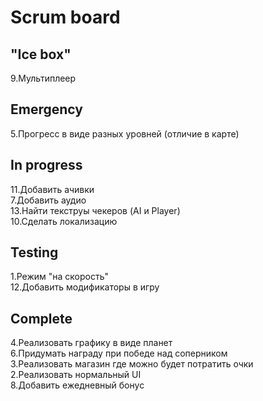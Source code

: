 # Scrum board

"Ice box"
--------------------- 
9.Мультиплеер  

Emergency
---------------------
5.Прогресс в виде разных уровней (отличие в карте)  

In progress
---------------------
11.Добавить ачивки  
7.Добавить аудио  
13.Найти текструы чекеров (AI и Player)  
10.Сделать локализацию  

Testing
---------------------
1.Режим "на скорость"  
12.Добавить модификаторы в игру

Complete
---------------------
4.Реализовать графику в виде планет  
6.Придумать награду при победе над соперником  
3.Реализовать магазин где можно будет потратить очки  
2.Реализовать нормальный UI  
8.Добавить ежедневный бонус  
